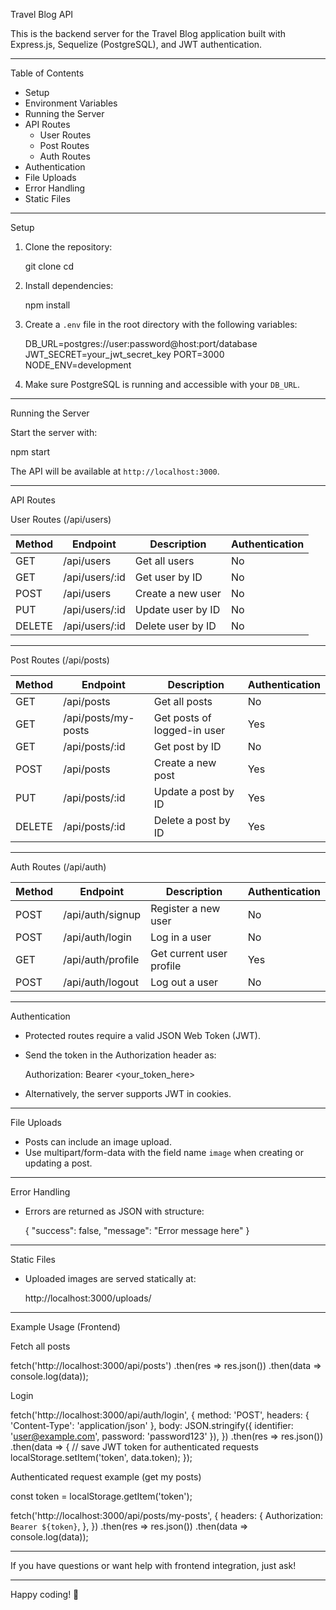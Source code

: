 Travel Blog API

This is the backend server for the Travel Blog application built with Express.js, Sequelize (PostgreSQL), and JWT authentication.

---

Table of Contents

- Setup
- Environment Variables
- Running the Server
- API Routes
  - User Routes
  - Post Routes
  - Auth Routes
- Authentication
- File Uploads
- Error Handling
- Static Files

---

Setup

1. Clone the repository:

   git clone <your-repo-url>
   cd <your-repo-directory>

2. Install dependencies:

   npm install

3. Create a `.env` file in the root directory with the following variables:

   DB_URL=postgres://user:password@host:port/database
   JWT_SECRET=your_jwt_secret_key
   PORT=3000
   NODE_ENV=development

4. Make sure PostgreSQL is running and accessible with your `DB_URL`.

---

Running the Server

Start the server with:

npm start

The API will be available at `http://localhost:3000`.

---

API Routes

User Routes (/api/users)

Method | Endpoint       | Description            | Authentication
-------|----------------|------------------------|----------------
GET    | /api/users     | Get all users          | No
GET    | /api/users/:id | Get user by ID         | No
POST   | /api/users     | Create a new user      | No
PUT    | /api/users/:id | Update user by ID      | No
DELETE | /api/users/:id | Delete user by ID      | No

---

Post Routes (/api/posts)

Method | Endpoint           | Description                    | Authentication
-------|--------------------|-------------------------------|----------------
GET    | /api/posts         | Get all posts                 | No
GET    | /api/posts/my-posts| Get posts of logged-in user    | Yes
GET    | /api/posts/:id     | Get post by ID                | No
POST   | /api/posts         | Create a new post             | Yes
PUT    | /api/posts/:id     | Update a post by ID           | Yes
DELETE | /api/posts/:id     | Delete a post by ID           | Yes

---

Auth Routes (/api/auth)

Method | Endpoint          | Description              | Authentication
-------|-------------------|--------------------------|---------------
POST   | /api/auth/signup  | Register a new user      | No
POST   | /api/auth/login   | Log in a user            | No
GET    | /api/auth/profile | Get current user profile | Yes
POST   | /api/auth/logout  | Log out a user           | No

---

Authentication

- Protected routes require a valid JSON Web Token (JWT).
- Send the token in the Authorization header as:

  Authorization: Bearer <your_token_here>

- Alternatively, the server supports JWT in cookies.

---

File Uploads

- Posts can include an image upload.
- Use multipart/form-data with the field name `image` when creating or updating a post.

---

Error Handling

- Errors are returned as JSON with structure:

  {
    "success": false,
    "message": "Error message here"
  }

---

Static Files

- Uploaded images are served statically at:

  http://localhost:3000/uploads/<filename>

---

Example Usage (Frontend)

Fetch all posts

fetch('http://localhost:3000/api/posts')
  .then(res => res.json())
  .then(data => console.log(data));

Login

fetch('http://localhost:3000/api/auth/login', {
  method: 'POST',
  headers: { 'Content-Type': 'application/json' },
  body: JSON.stringify({ identifier: 'user@example.com', password: 'password123' }),
})
  .then(res => res.json())
  .then(data => {
    // save JWT token for authenticated requests
    localStorage.setItem('token', data.token);
  });

Authenticated request example (get my posts)

const token = localStorage.getItem('token');

fetch('http://localhost:3000/api/posts/my-posts', {
  headers: {
    Authorization: `Bearer ${token}`,
  },
})
  .then(res => res.json())
  .then(data => console.log(data));

---

If you have questions or want help with frontend integration, just ask!

---

Happy coding! 🚀
